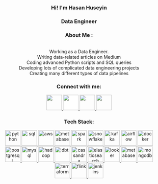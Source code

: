 <!-- Intro -->

<!--<p align="center">
  <a href="https://github.com/DenverCoder1/readme-typing-svg"><img src="https://readme-typing-svg.herokuapp.com?font=Time+New+Roman&color=cyan&size=25&center=true&vCenter=true&width=600&height=100&lines=Hey!+I+am+Hasan Huseyin+👋;I+am+an+enthusiastic+Data+Engineer"></a>
</p>-->

<h3 align="center">Hi! I'm Hasan Huseyin</h3>
<h3 align="center">Data Engineer</h3>

<h3 align="center">About Me :</h3>  
 <p>
<div align="center">
<br>  Working as a Data Engineer.
<br>  Writing data-related articles on Medium
<br>  Coding advanced Python scripts and SQL queries
<br>  Developing lots of complicated data engineering projects
<br>  Creating many different types of data pipelines
</div>
 </p>

<!-- Socials --> 

<h3 align="center">Connect with me:</h3>  
<div align="center">
<a href="https://www.linkedin.com/in/hasanhuseyincosgun/" target="blank">
<img src="https://cdn1.iconfinder.com/data/icons/logotypes/32/circle-linkedin-512.png" style="height: 3rem"/>
</a>

<a href="https://medium.com/@hhuseyincosgun" target="blank">
<img src="https://cdn4.iconfinder.com/data/icons/social-media-circle-7/512/Medium_circle-512.png" style="height: 3rem; background-color:white"/>
</a>

<a href="mailto:hhuseyincosgun@gmail.com" target="blank">
<img src="https://cdn.icon-icons.com/icons2/730/PNG/512/gmail_icon-icons.com_62758.png" style="height: 3rem"/>
</a>

<a href="https://www.kaggle.com/huseyincosgun/code" target="blank">
<img src="https://cdn.icon-icons.com/icons2/2699/PNG/512/kaggle_logo_icon_168474.png" style="height: 3rem"/>
</a>


</div>

<!-- Tech Stack --> 

<h3 align="Center">Tech Stack:</h3>  
<p align="center">
<a href="https://www.python.org/" target="_blank"> <img src="https://cdn.icon-icons.com/icons2/1508/PNG/512/python_104451.png" alt="python"  style="height: 3rem"/> </a>
<a href="https://tr.wikipedia.org/wiki/SQL" target="_blank"> <img src="https://img.icons8.com/external-bearicons-blue-bearicons/512/external-SQL-file-extension-bearicons-blue-bearicons.png" alt="sql"  style="height: 3rem"/> </a>
<a href="https://aws.amazon.com/" target="_blank"> <img src="https://img.icons8.com/color/512/amazon-web-services.png" alt="aws"  style="height: 3rem"/> </a>
<a href="https://cloud.google.com/" target="_blank"> <img src="https://www.sophos.com/sites/default/files/2022-02/googlecloud.png" alt="metabase"  style="height: 3rem"/> </a>
<a href="https://spark.apache.org/" target="_blank"> <img src="https://ignos.blog/wp-content/uploads/2022/06/apachesparklogo-e1655475818894.png" alt="spark"  style="height: 3rem"/> </a>
<a href="https://www.snowflake.com/en/" target="_blank"> <img src="https://cdn.icon-icons.com/icons2/2699/PNG/512/snowflake_logo_icon_167979.png" alt="snowflake"  style="height: 3rem"/> </a>
<a href="https://kafka.apache.org/" target="_blank"> <img src="https://icons-for-free.com/iconfiles/png/512/apache+kafka-1331550886393441357.png" alt="kafka"  style="height: 3rem"/> </a>
<a href="https://airflow.apache.org/" target="_blank"> <img src="https://www.svgrepo.com/show/353380/airflow.svg" alt="airflow"  style="height: 3rem"/> </a>
<a href="https://www.docker.com/" target="_blank"> <img src="https://img.icons8.com/color/512/docker.png" alt="docker"  style="height: 3rem"/> </a>
<a href="https://www.postgresql.org/" target="_blank"> <img src="https://img.icons8.com/color/512/postgreesql.png" alt="postgresql"  style="height: 3rem"/> </a>
<a href="https://www.mysql.com/" target="_blank"> <img src="https://img.icons8.com/color/512/mysql-logo.png" alt="mysql"  style="height: 3rem"/> </a>
<a href="https://hadoop.apache.org/" target="_blank"> <img src="https://img.icons8.com/color/512/hadoop-distributed-file-system.png" alt="hadoop"  style="height: 3rem"/> </a>
<a href="https://www.getdbt.com/" target="_blank"> <img src="https://seeklogo.com/images/D/dbt-logo-500AB0BAA7-seeklogo.com.png" alt="dbt"  style="height: 3rem"/> </a>
<a href="https://cassandra.apache.org/_/index.html" target="_blank"> <img src="https://upload.wikimedia.org/wikipedia/commons/5/5e/Cassandra_logo.svg" alt="cassandra"  style="height: 3rem"/> </a>
<a href="https://www.elastic.co/" target="_blank"> <img src="https://img.icons8.com/color/512/elasticsearch.png" alt="elasticsearch"  style="height: 3rem"/> </a>
<a href="https://lookerstudio.google.com/" target="_blank"> <img src="https://www.svgrepo.com/show/354012/looker-icon.svg" alt="looker"  style="height: 3rem"/> </a>
<a href="https://www.metabase.com/" target="_blank"> <img src="https://cdn.icon-icons.com/icons2/2699/PNG/512/metabase_logo_icon_170959.png" alt="metabase"  style="height: 3rem"/> </a>
<a href="https://www.mongodb.com/" target="_blank"> <img src="https://www.opc-router.de/wp-content/uploads/2021/03/mongodb_thumbnail.png" alt="mongodb"  style="height: 3rem"/> </a>
<a href="https://www.terraform.io/" target="_blank"> <img src="https://ms-devlabs.gallerycdn.vsassets.io/extensions/ms-devlabs/custom-terraform-tasks/0.1.23/1692742494795/Microsoft.VisualStudio.Services.Icons.Default" alt="terraform"  style="height: 3rem"/> </a>
<a href="https://flink.apache.org/" target="_blank"> <img src="https://d1q6f0aelx0por.cloudfront.net/product-logos/library-flink-logo.png" alt="flink"  style="height: 3rem"/> </a>
<a href="https://www.jenkins.io/" target="_blank"> <img src="https://upload.wikimedia.org/wikipedia/commons/e/e9/Jenkins_logo.svg" alt="jenkins"  style="height: 3rem"/> </a>
</p>

